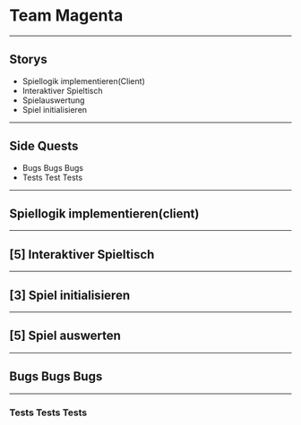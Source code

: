 
# Team Magenta

---

## Storys

- Spiellogik implementieren(Client)
- Interaktiver Spieltisch
- Spielauswertung
- Spiel initialisieren

---
## Side Quests

- Bugs Bugs Bugs
- Tests Test Tests

---

## Spiellogik implementieren(client)

---

## [5] Interaktiver Spieltisch

---


## [3] Spiel initialisieren

---

## [5] Spiel auswerten

---

## Bugs Bugs Bugs

---

### Tests Tests Tests